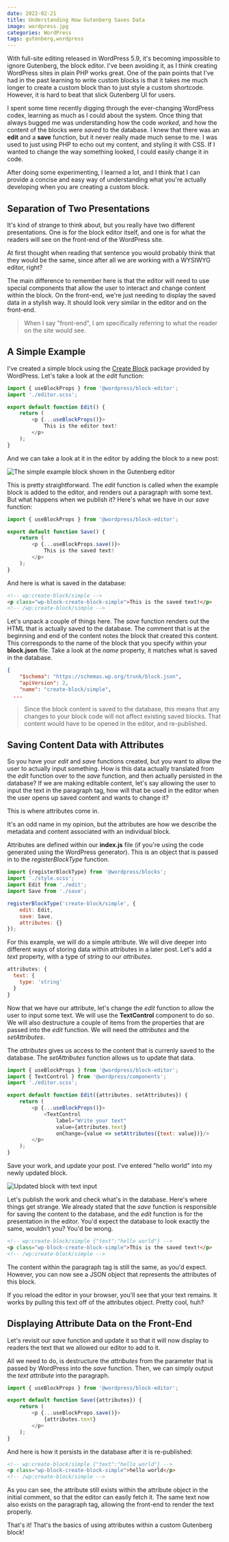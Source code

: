 ```yaml
---
date: 2022-02-21
title: Understanding How Gutenberg Saves Data
image: wordpress.jpg
categories: WordPress
tags: gutenberg,wordpress
---
```


With full-site editing released in WordPress 5.9, it's becoming 
impossible to ignore Gutenberg, the block editor.  I've been avoiding
it, as I think creating WordPress sites in plain PHP works great.
One of the pain points that I've had in the past learning to write
custom blocks is that it takes me much longer to create a custom block
than to just style a custom shortcode.  However, it is hard to beat
that slick Gutenberg UI for users.

I spent some time recently digging through the ever-changing WordPress
codex, learning as much as I could about the system.  Once thing that 
always bugged me was understanding how the code *worked*, and how the
content of the blocks were *saved* to the database.  I knew that
there was an **edit** and a **save** function, but it never really
made much sense to me.  I was used to just using PHP to echo out my content,
and styling it with CSS.  If I wanted to change the way something looked,
I could easily change it in code.

After doing some experimenting, I learned a lot, and I think that I can provide
a concise and easy way of understanding what you're actually developing
when you are creating a custom block.

## Separation of Two Presentations

It's kind of strange to think about, but you really have two different 
presentations.  One is for the block editor itself, and one is for what
the readers will see on the front-end of the WordPress site.  

At first thought when reading that sentence you would probably think that
they would be the same, since after all we are working with a WYSIWYG
editor, right?

The main difference to remember here is that the editor will need to 
use special components that allow the user to interact and change content
within the block.  On the front-end, we're just needing to display
the saved data in a stylish way.  It should look very similar in the
editor and on the front-end.

> When I say "front-end", I am specifically referring to what the reader
> on the site would see.

## A Simple Example

I've created a simple block using the [Create Block](https://developer.wordpress.org/block-editor/reference-guides/packages/packages-create-block/)
package provided by WordPress.  Let's take a look at the *edit* function:

```javascript
import { useBlockProps } from '@wordpress/block-editor';
import './editor.scss';

export default function Edit() {
	return (
		<p {...useBlockProps()}>
			This is the editor text!
		</p>
	);
}
```

And we can take a look at it in the editor by adding the block to a new post:

![The simple example block shown in the Gutenberg editor](/assets/images/simple-editor-block.png)

This is pretty straightforward.  The *edit* function is called when the example block is 
added to the editor, and renders out a paragraph with some text.  But what happens when
we publish it?  Here's what we have in our *save* function:

```javascript
import { useBlockProps } from '@wordpress/block-editor';

export default function Save() {
	return (
		<p {...useBlockProps.save()}>
			This is the saved text!
		</p>
	);
}
```

And here is what is saved in the database:

```html
<!-- wp:create-block/simple -->
<p class="wp-block-create-block-simple">This is the saved text!</p>
<!-- /wp:create-block/simple -->
```

Let's unpack a couple of things here.  The *save* function renders out the 
HTML that is actually saved to the database.  The comment that is at the
beginning and end of the content notes the block that created this content.
This corresponds to the name of the block that you specify within your
**block.json** file.  Take a look at the *name* property, it matches
what is saved in the database.

```json
{
	"$schema": "https://schemas.wp.org/trunk/block.json",
	"apiVersion": 2,
	"name": "create-block/simple",
  ...
```

> Since the block content is saved to the
> database, this means that any changes to your block code will not
> affect existing saved blocks. That content would have to be 
> opened in the editor, and re-published.



## Saving Content Data with Attributes

So you have your *edit* and *save* functions created, but you want
to allow the user to actually input something.  How is this data
actually translated from the *edit* function over to the *save*
function, and then actually persisted in the database?  If we are 
making editable content, let's say allowing the user to input the
text in the paragraph tag, how will that be used in the editor
when the user opens up saved content and wants to change it?

This is where attributes come in.

It's an odd name in my opinion, but the attributes are how we
describe the metadata and content associated with an individual
block.

Attributes are defined within our **index.js** file (if you're using
the code generated using the WordPress generator).  This is an object
that is passed in to the *registerBlockType* function.

```javascript
import {registerBlockType} from '@wordpress/blocks';
import './style.scss';
import Edit from './edit';
import Save from './save';

registerBlockType('create-block/simple', {
	edit: Edit,
	save: Save,
	attributes: {}
});
```

For this example, we will do a simple attribute.  We will dive deeper
into different ways of storing data within attributes in a later post.
Let's add a *text* property, with a type of *string* to our *attributes*.

```javascript
attributes: {
  text: {
    type: 'string'
  }
}
```

Now that we have our attribute, let's change the *edit* function to
allow the user to input some text.  We will use the **TextControl** 
component to do so.  We will also destructure a couple of items 
from the properties that are passed into the *edit* function.  We
will need the *attributes* and the *setAttributes*.

The *attributes* gives us access to the content that is currenly
saved to the database.  The *setAttributes* function allows us
to update that data.

```javascript
import { useBlockProps } from '@wordpress/block-editor';
import { TextControl } from '@wordpress/components';
import './editor.scss';

export default function Edit({attributes, setAttributes}) {
	return (
		<p {...useBlockProps()}>
			<TextControl
				label="Write your text"
				value={attributes.text}
				onChange={value => setAttributes({text: value})}/>
		</p>
	);
}
```

Save your work, and update your post.  I've entered "hello world"
into my newly updated block.

![Updated block with text input](/assets/images/simple-editor-block-with-input.png)

Let's publish the work and check what's in the database.  Here's where
things get strange.  We already stated that the *save* function is responsible
for saving the content to the database, and the *edit* function is for
the presentation in the editor.  You'd expect the database to look exactly
the same, wouldn't you?  You'd be wrong.

```html
<!-- wp:create-block/simple {"text":"hello world"} -->
<p class="wp-block-create-block-simple">This is the saved text!</p>
<!-- /wp:create-block/simple -->
```

The content within the paragraph tag is still the same, as you'd expect.
However, you can now see a JSON object that represents the attributes of 
this block.

If you reload the editor in your browser, you'll see that your text
remains.  It works by pulling this text off of the attributes object.
Pretty cool, huh?

## Displaying Attribute Data on the Front-End

Let's revisit our *save* function and update it so that it will now
display to readers the text that we allowed our editor to add to it.

All we need to do, is destructure the *attributes* from the 
parameter that is passed by WordPress into the *save* function.
Then, we can simply output the *text attribute* into the 
paragraph.

```javascript
import { useBlockProps } from '@wordpress/block-editor';

export default function Save({attributes}) {
	return (
		<p {...useBlockProps.save()}>
			{attributes.text}
		</p>
	);
}
```

And here is how it persists in the database after it is
re-published:

```html
<!-- wp:create-block/simple {"text":"hello world"} -->
<p class="wp-block-create-block-simple">hello world</p>
<!-- /wp:create-block/simple -->
```

As you can see, the attribute still exists within the 
attribute object in the initial comment, so that the
editor can easily fetch it.  The same text now also exists
on the paragraph tag, allowing the front-end to render
the text properly.

That's it!  That's the basics of using attributes within a 
custom Gutenberg block!  

